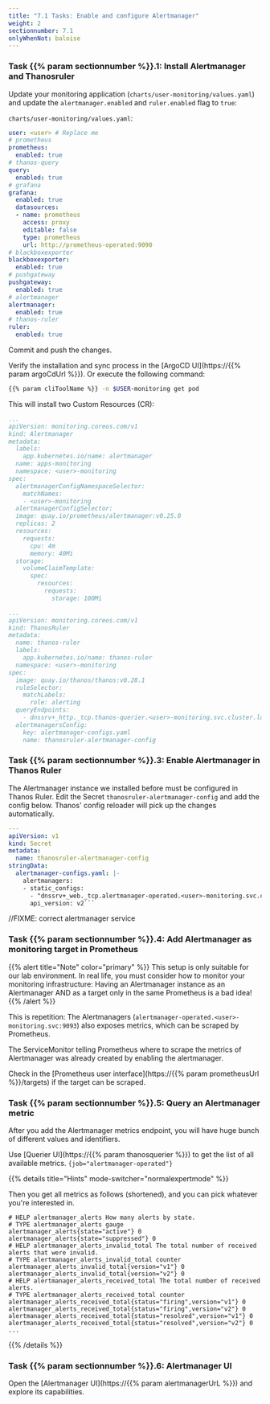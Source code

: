 ```yaml
---
title: "7.1 Tasks: Enable and configure Alertmanager"
weight: 2
sectionnumber: 7.1
onlyWhenNot: baloise
---
```


### Task {{% param sectionnumber %}}.1: Install Alertmanager and Thanosruler

Update your monitoring application (`charts/user-monitoring/values.yaml`) and update the `alertmanager.enabled` and `ruler.enabled` flag to `true`:

`charts/user-monitoring/values.yaml`:
```yaml
user: <user> # Replace me
# prometheus
prometheus:
  enabled: true
# thanos-query
query:
  enabled: true
# grafana
grafana:
  enabled: true
  datasources:
  - name: prometheus
    access: proxy
    editable: false
    type: prometheus
    url: http://prometheus-operated:9090
# blackboxexporter
blackboxexporter:
  enabled: true
# pushgateway
pushgateway:
  enabled: true
# alertmanager
alertmanager:
  enabled: true
# thanos-ruler
ruler:
  enabled: true

```

Commit and push the changes.

Verify the installation and sync process in the [ArgoCD UI](https://{{% param argoCdUrl %}}).
Or execute the following command:

```bash
{{% param cliToolName %}} -n $USER-monitoring get pod
```

This will install two Custom Resources (CR):

```yaml
...
apiVersion: monitoring.coreos.com/v1
kind: Alertmanager
metadata:
  labels:
    app.kubernetes.io/name: alertmanager
  name: apps-monitoring
  namespace: <user>-monitoring
spec:
  alertmanagerConfigNamespaceSelector:
    matchNames:
    - <user>-monitoring
  alertmanagerConfigSelector:
  image: quay.io/prometheus/alertmanager:v0.25.0
  replicas: 2
  resources:
    requests:
      cpu: 4m
      memory: 40Mi
  storage:
    volumeClaimTemplate:
      spec:
        resources:
          requests:
            storage: 100Mi
```

```yaml
...
apiVersion: monitoring.coreos.com/v1
kind: ThanosRuler
metadata:
  name: thanos-ruler
  labels:
    app.kubernetes.io/name: thanos-ruler
  namespace: <user>-monitoring
spec:
  image: quay.io/thanos/thanos:v0.28.1
  ruleSelector:
    matchLabels:
      role: alerting
  queryEndpoints:
    - dnssrv+_http._tcp.thanos-querier.<user>-monitoring.svc.cluster.local
  alertmanagersConfig:
    key: alertmanager-configs.yaml
    name: thanosruler-alertmanager-config
```

### Task {{% param sectionnumber %}}.3: Enable Alertmanager in Thanos Ruler

The Alertmanager instance we installed before must be configured in Thanos Ruler. Edit the Secret `thanosruler-alertmanager-config` and add the config below. Thanos' config reloader will pick up the changes automatically.

```yaml
---
apiVersion: v1
kind: Secret
metadata:
  name: thanosruler-alertmanager-config
stringData:
  alertmanager-configs.yaml: |-
    alertmanagers:
    - static_configs:
      - "dnssrv+_web._tcp.alertmanager-operated.<user>-monitoring.svc.cluster.local"
      api_version: v2```
```
//FIXME: correct alertmanager service

### Task {{% param sectionnumber %}}.4: Add Alertmanager as monitoring target in Prometheus

{{% alert title="Note" color="primary" %}}
This setup is only suitable for our lab environment. In real life, you must consider how to monitor your monitoring infrastructure:
Having an Alertmanager instance as an Alertmanager AND as a target only in the same Prometheus is a bad idea!
{{% /alert %}}

This is repetition: The Alertmanagers (`alertmanager-operated.<user>-monitoring.svc:9093`) also exposes metrics, which can be scraped by Prometheus.

The ServiceMonitor telling Prometheus where to scrape the metrics of Alertmanager was already created by enabling the alertmanager.

Check in the [Prometheus user interface](https://{{% param prometheusUrl %}}/targets) if the target can be scraped.


### Task {{% param sectionnumber %}}.5: Query an Alertmanager metric

After you add the Alertmanager metrics endpoint, you will have huge bunch of different values and identifiers.

Use [Querier UI](https://{{% param thanosquerier %}}) to get the list of all available metrics. `{job="alertmanager-operated"}`

{{% details title="Hints" mode-switcher="normalexpertmode" %}}

Then you get all metrics as follows (shortened), and you can pick whatever you're interested in.

```promql
# HELP alertmanager_alerts How many alerts by state.
# TYPE alertmanager_alerts gauge
alertmanager_alerts{state="active"} 0
alertmanager_alerts{state="suppressed"} 0
# HELP alertmanager_alerts_invalid_total The total number of received alerts that were invalid.
# TYPE alertmanager_alerts_invalid_total counter
alertmanager_alerts_invalid_total{version="v1"} 0
alertmanager_alerts_invalid_total{version="v2"} 0
# HELP alertmanager_alerts_received_total The total number of received alerts.
# TYPE alertmanager_alerts_received_total counter
alertmanager_alerts_received_total{status="firing",version="v1"} 0
alertmanager_alerts_received_total{status="firing",version="v2"} 0
alertmanager_alerts_received_total{status="resolved",version="v1"} 0
alertmanager_alerts_received_total{status="resolved",version="v2"} 0
...
```

{{% /details %}}

### Task {{% param sectionnumber %}}.6: Alertmanager UI

Open the [Alertmanager UI](https://{{% param alertmanagerUrL %}}) and explore its capabilities.

